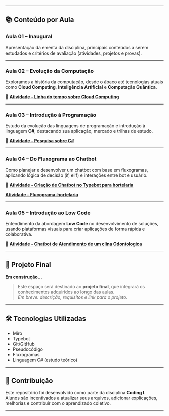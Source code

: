 
---

## 📚 Conteúdo por Aula

### Aula 01 – Inaugural
Apresentação da ementa da disciplina, principais conteúdos a serem estudados e critérios de avaliação (atividades, projetos e provas).

---

### Aula 02 – Evolução da Computação
Exploramos a história da computação, desde o ábaco até tecnologias atuais como **Cloud Computing**, **Inteligência Artificial** e **Computação Quântica**.

🔗 [**Atividade - Linha do tempo sobre Cloud Computing**](https://miro.com/app/board/uXjVIdwFXxE=/)

---

### Aula 03 – Introdução à Programação
Estudo da evolução das linguagens de programação e introdução à linguagem **C#**, destacando sua aplicação, mercado e trilhas de estudo.

🔗 [**Atividade - Pesquisa sobre C#**](https://miro.com/welcomeonboard/NEhBODBRQXBKSVE4OWJFM3prcnVjRGJqeW9BN1plUHJsRDVuNm5CZjhHaExobHVVaWdYaTVjclhqd3g4M09VdXFFTHB6bTJrSmEzV0FmT2IvM2N0aGxtS2JnUkNaOS9rZ1JNS0xCdEZ1T0JXUm1QMTZBTlE5ZHZtR2J0dUFvRXFBS2NFMDFkcUNFSnM0d3FEN050ekl3PT0hdjE=?share_link_id=263138994058)

---

### Aula 04 – Do Fluxograma ao Chatbot
Como planejar e desenvolver um chatbot com base em fluxogramas, aplicando lógica de decisão (if, elif) e interações entre bot e usuário.

🔗 [**Atividade - Criação de Chatbot no Typebot para hortelaria**](https://typebot.co/my-typebot-osz4dpu)

   [**Atividade - Flucograma-hortelaria**](https://miro.com/app/board/uXjVICiASrQ=/)

---

### Aula 05 – Introdução ao Low Code
Entendimento da abordagem **Low Code** no desenvolvimento de soluções, usando plataformas visuais para criar aplicações de forma rápida e colaborativa.

🔗 [**Atividade - Chatbot de Atendimento de um clina Odontologica**](https://typebot.co/my-typebot-24019ac)

---

## 🧠 Projeto Final

**Em construção...**  
> Este espaço será destinado ao **projeto final**, que integrará os conhecimentos adquiridos ao longo das aulas.  
> *Em breve: descrição, requisitos e link para o projeto.*

---

## 🛠 Tecnologias Utilizadas

- Miro  
- Typebot  
- Git/GitHub  
- Pseudocódigo  
- Fluxogramas  
- Linguagem C# (estudo teórico)

---

## 📌 Contribuição

Este repositório foi desenvolvido como parte da disciplina **Coding I**.  
Alunos são incentivados a atualizar seus arquivos, adicionar explicações, melhorias e contribuir com o aprendizado coletivo.

---

